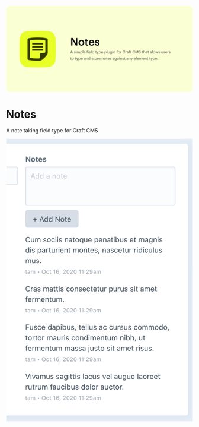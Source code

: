![Notes for Craft CMS](resources/imgs/banner.png)
# Notes
A note taking field type for Craft CMS

![Field](resources/imgs/preview.png)
